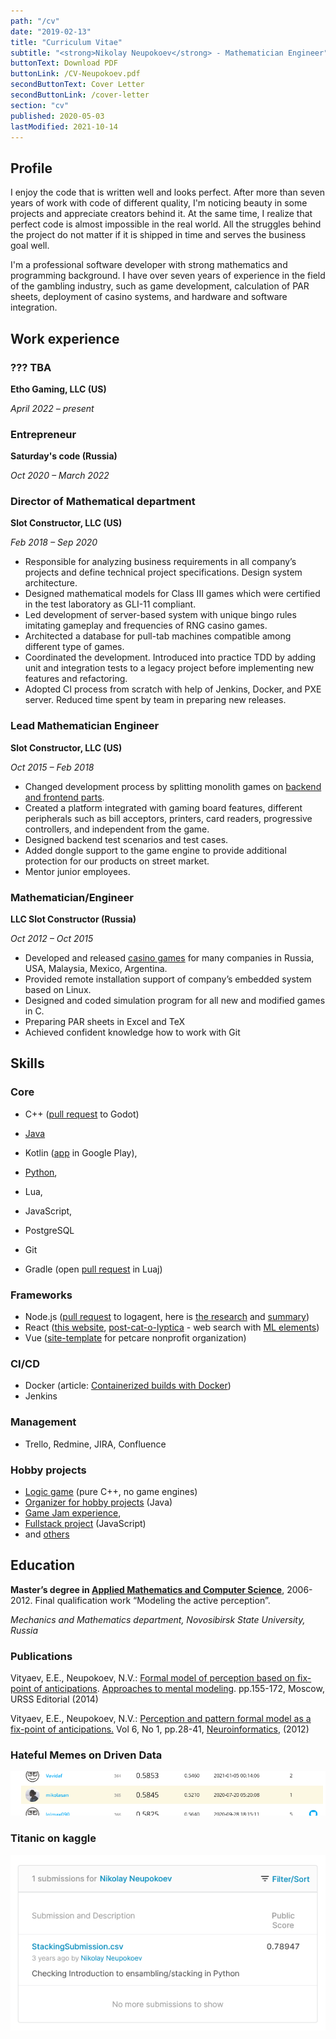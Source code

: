 ```yaml
---
path: "/cv"
date: "2019-02-13"
title: "Curriculum Vitae"
subtitle: "<strong>Nikolay Neupokoev</strong> - Mathematician Engineer"
buttonText: Download PDF
buttonLink: /CV-Neupokoev.pdf
secondButtonText: Cover Letter
secondButtonLink: /cover-letter
section: "cv"
published: 2020-05-03
lastModified: 2021-10-14
---
```


## Profile

I enjoy the code that is written well and looks perfect.
After more than seven years of work with code of different quality, I'm noticing beauty in some projects and appreciate creators behind it.
At the same time, I realize that perfect code is almost impossible in the real world.
All the struggles behind the project do not matter if it is shipped in time and serves the business goal well.

I'm a professional software developer with strong mathematics and
programming background. I have over seven years of experience in the field
of the gambling industry, such as game development, calculation of PAR
sheets, deployment of casino systems, and hardware and software
integration.


## Work experience

### ??? TBA

**Etho Gaming, LLC (US)**

_April 2022 – present_


### Entrepreneur

**Saturday's code (Russia)**

_Oct 2020 – March 2022_


### Director of Mathematical department

**Slot Constructor, LLC (US)**

_Feb 2018 – Sep 2020_

- Responsible for analyzing business requirements in all company’s projects and define technical project specifications. Design system architecture.
- Designed mathematical models for Class III games which were certified in the test laboratory as GLI-11 compliant.
- Led development of server-based system with unique bingo rules imitating gameplay and frequencies of RNG casino games.
- Architected a database for pull-tab machines compatible among different type of games.
- Coordinated the development. Introduced into practice TDD by adding unit and integration tests to a legacy project before implementing new features and refactoring.
- Adopted CI process from scratch with help of Jenkins, Docker, and PXE server. Reduced time spent by team in preparing new releases.

### Lead Mathematician Engineer

**Slot Constructor, LLC (US)**

_Oct 2015 – Feb 2018_

- Changed development process by splitting monolith games on [backend and frontend parts](/projects/postcatolyptica).
- Created a platform integrated with gaming board features, different peripherals such as bill acceptors, printers, card readers, progressive controllers, and independent from the game.
- Designed backend test scenarios and test cases.
- Added dongle support to the game engine to provide additional protection for our products on street market.
- Mentor junior employees.

### Mathematician/Engineer

**LLC Slot Constructor (Russia)**

_Oct 2012 – Oct 2015_

- Developed and released [casino games](/idea-generator) for many companies in Russia, USA, Malaysia, Mexico, Argentina.
- Provided remote installation support of company’s embedded system based on Linux.
- Designed and coded simulation program for all new and modified games in C.
- Preparing PAR sheets in Excel and TeX
- Achieved confident knowledge how to work with Git

## Skills

### Core

- C++ ([pull request](https://github.com/godotengine/godot/pull/28205) to Godot)
- [Java](/blog/why-do-i-hate-java)
- Kotlin ([app](/projects/imperial-russia) in Google Play),
- [Python](/blog/why-do-i-hate-python),
- Lua,
- JavaScript,

- PostgreSQL
- Git
- Gradle (open [pull request](https://github.com/luaj/luaj/pull/80) in Luaj)

### Frameworks

- Node.js ([pull request](https://github.com/sematext/logagent-js/pull/277) to logagent, here is [the research](/blog/parse-systemd-and-post-in-slack) and [summary](/blog/pull-requests-to-logagent))
- React ([this website](https://github.com/mikolasan/mikolasan.github.io), [post-cat-o-lyptica](https://postcatolyptica.herokuapp.com/) - web search with [ML elements](/projects/postcatolyptica))
- Vue ([site-template](https://github.com/mikolasan/joy-for-paws) for petcare nonprofit organization)

### CI/CD

- Docker (article: [Containerized builds with Docker](https://mikolasan.hashnode.dev/containerized-builds-with-docker))
- Jenkins

### Management

- Trello, Redmine, JIRA, Confluence

### Hobby projects

- [Logic game](/gamedev/overload-game) (pure C++, no game engines)
- [Organizer for hobby projects](/projects/pet-project-navigator) (Java)
- [Game Jam experience](/gamedev/game-jams),
- [Fullstack project](/projects/postcatolyptica) (JavaScript)
- and [others](/projects)

## Education

**Master’s degree in [Applied Mathematics and Computer Science](/science)**, 2006-2012.
Final qualification work “Modeling the active perception”.

_Mechanics and Mathematics department, Novosibirsk State University, Russia_

### Publications

Vityaev, E.E., Neupokoev, N.V.: [Formal model of perception based on fix-point of anticipations](http://www.math.nsc.ru/AP/ScientificDiscovery/PDF/model_of_perception_sbornik.pdf). [Approaches to mental modeling](http://urss.ru/cgi-bin/db.pl?lang=en&blang=en&page=Book&id=257246). pp.155-172, Moscow, URSS Editorial (2014)

Vityaev, E.E., Neupokoev, N.V.: [Perception and pattern formal model as a fix-point of anticipations.](http://www.niisi.ru/iont/ni/Journal/V6/N1/VityaevNeupokoev_A.pdf) Vol 6, No 1, pp.28-41, [Neuroinformatics](https://www.niisi.ru/iont/ni/Journal/),  (2012)


### Hateful Memes on Driven Data

![my rank](/images/hateful-memes-phase1.png)

### Titanic on kaggle

![my rank](/images/titanic-kaggle.png)